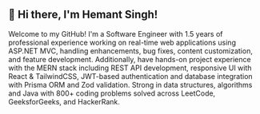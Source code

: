 ## 👋 Hi there, I'm Hemant Singh!

Welcome to my GitHub! I'm a Software Engineer with 1.5 years of professional experience working on real-time web applications using ASP.NET MVC, handling enhancements, bug fixes, content customization, and feature development.
Additionally, have hands-on project experience with the MERN stack including REST API development, responsive UI with React & TailwindCSS, JWT-based authentication and database integration with Prisma ORM and Zod validation.
Strong in data structures, algorithms and Java with 800+ coding problems solved across LeetCode, GeeksforGeeks, and HackerRank.

<!--
**hemant10jan/hemant10jan** is a ✨ _special_ ✨ repository because its `README.md` (this file) appears on your GitHub profile.

Here are some ideas to get you started:

- 🔭 I’m currently working on ...
- 🌱 I’m currently learning ...
- 👯 I’m looking to collaborate on ...
- 🤔 I’m looking for help with ...
- 💬 Ask me about ...
- 📫 How to reach me: ...
- 😄 Pronouns: ...
- ⚡ Fun fact: ...
-->
